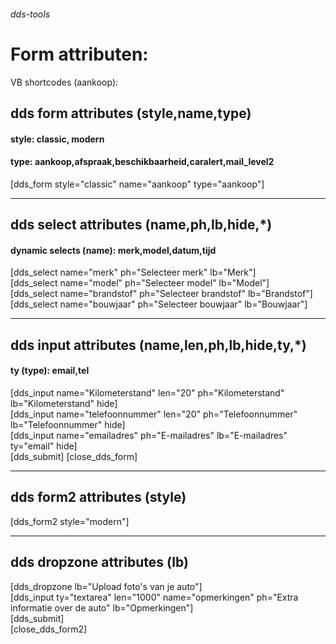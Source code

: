 ######  dds-tools
# Form attributen:

VB shortcodes (aankoop):

## dds form attributes (style,name,type)
#### style: classic, modern
#### type: aankoop,afspraak,beschikbaarheid,caralert,mail_level2

[dds_form style="classic" name="aankoop"  type="aankoop"] 
___________________
## dds select attributes (name,ph,lb,hide,*)
#### dynamic selects (name): merk,model,datum,tijd

[dds_select name="merk" ph="Selecteer merk" lb="Merk"]<br>
[dds_select name="model" ph="Selecteer model" lb="Model"]<br>
[dds_select name="brandstof" ph="Selecteer brandstof" lb="Brandstof"]<br>
[dds_select name="bouwjaar" ph="Selecteer bouwjaar" lb="Bouwjaar"]<br>
_____________________

## dds input attributes (name,len,ph,lb,hide,ty,*)
#### ty (type): email,tel

[dds_input name="Kilometerstand" len="20" ph="Kilometerstand" lb="Kilometerstand" hide]<br>
[dds_input name="telefoonnummer" len="20" ph="Telefoonnummer" lb="Telefoonnummer" hide]<br>
[dds_input name="emailadres" ph="E-mailadres" lb="E-mailadres" ty="email" hide]<br>
[dds_submit]
[close_dds_form]
_____________________

## dds form2 attributes (style)
[dds_form2  style="modern"]
_____________________
## dds dropzone attributes (lb)
[dds_dropzone lb="Upload foto's van je auto"]<br>
[dds_input ty="textarea" len="1000" name="opmerkingen" ph="Extra informatie over de auto" lb="Opmerkingen"]<br>
[dds_submit]<br>
[close_dds_form2]
